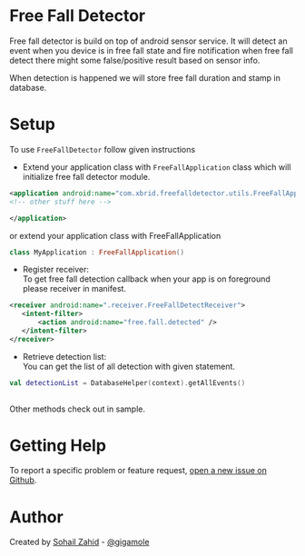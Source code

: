 Free Fall Detector
======================

Free fall detector is build on top of android sensor service.
It will detect an event when you device is in free fall state and fire notification 
when free fall detect there might some false/positive result based on sensor info.

When detection is happened we will store free fall duration and stamp in database.

Setup
======

To use `FreeFallDetector` follow given instructions
 
 - Extend your application class with `FreeFallApplication` class which will initialize
     free fall detector module.
     
```xml
<application android:name="com.xbrid.freefalldetector.utils.FreeFallApplication">
<!-- other stuff here -->

</application>
```

or extend your application class with FreeFallApplication

```kotlin
class MyApplication : FreeFallApplication()      
```
    
 - Register receiver:  
     To get free fall detection callback when your app is on foreground please receiver in manifest.
     
```xml
<receiver android:name=".receiver.FreeFallDetectReceiver">
   <intent-filter>
       <action android:name="free.fall.detected" />
   </intent-filter>
</receiver>
```
 - Retrieve detection list:   
     You can get the list of all detection with given statement.
  
```kotlin
val detectionList = DatabaseHelper(context).getAllEvents()
               
```

Other methods check out in sample.

Getting Help
============

To report a specific problem or feature request, [open a new issue on Github](https://github.com/SohailZahidGit/freefall/issues/new).

Author
======

Created by [Sohail Zahid](https://github.com/SohailZahidGit) - [@gigamole](mailto:sohail.bsse@gmail.com)


